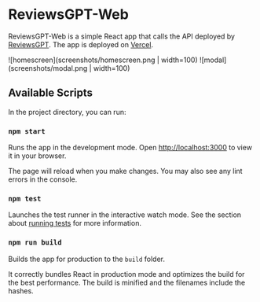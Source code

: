 # ReviewsGPT-Web

ReviewsGPT-Web is a simple React app that calls the API deployed by [ReviewsGPT](https://github.com/andrewnguonly/ReviewsGPT). The app is deployed on [Vercel](https://vercel.com/new/clone?repository-url=https://github.com/vercel/vercel/tree/main/examples/create-react-app&template=create-react-app).

![homescreen](screenshots/homescreen.png | width=100)
![modal](screenshots/modal.png | width=100)

## Available Scripts

In the project directory, you can run:

### `npm start`

Runs the app in the development mode. Open [http://localhost:3000](http://localhost:3000) to view it in your browser.

The page will reload when you make changes. You may also see any lint errors in the console.

### `npm test`

Launches the test runner in the interactive watch mode. See the section about [running tests](https://facebook.github.io/create-react-app/docs/running-tests) for more information.

### `npm run build`

Builds the app for production to the `build` folder.

It correctly bundles React in production mode and optimizes the build for the best performance. The build is minified and the filenames include the hashes.

